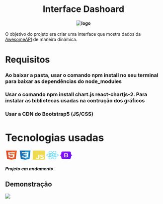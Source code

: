 <h1 align="center">Interface Dashoard</h1>

<h4 align="center">
  <img src="https://github.com/Lipessousa/Interface_Dashboard/blob/main/Interface_Dashboard/images/Wiso.gif" alt="logo" height="120"/>
</h4>

<p>
  O objetivo do projeto era criar uma interface que mostra dados da <a href="https://docs.awesomeapi.com.br/api-de-moedas">AwesomeAPI</a> de maneira dinâmica.
</p>

<h1>Requisitos</h1>
<h3>Ao baixar a pasta, usar o comando npm install no seu terminal para baixar as dependências do node_modules<h3/>
<h3>Usar o comando npm  install chart.js react-chartjs-2. Para instalar as bibliotecas usadas na contrução dos gráficos</h3>
<h3>Usar a CDN do Bootstrap5 (JS/CSS)<h3/>

<div style="display:inline_block">
  <h1>Tecnologias usadas</h1>
  <img align="center" alt="HTML" height="30" width="40" src="https://raw.githubusercontent.com/devicons/devicon/master/icons/html5/html5-original.svg"/>
  <img align="center" alt="CSS"  height="30" width="40" src="https://raw.githubusercontent.com/devicons/devicon/master/icons/css3/css3-original.svg"/>
  <img align="center" alt="JavaScript" height="30" width="40" src="https://raw.githubusercontent.com/devicons/devicon/master/icons/javascript/javascript-plain.svg"/>
  <img align="center" alt="React" height="30" width="40" src="https://raw.githubusercontent.com/devicons/devicon/master/icons/react/react-original.svg"/>
  <img align="center" alt="React" height="30" width="40" src="https://raw.githubusercontent.com/devicons/devicon/master/icons/bootstrap/bootstrap-original.svg"/>
</div>


<h5>Projeto em andamento </h5>

<h2>Demonstração</h2>
<img src="https://github.com/Lipessousa/Interface_Dashboard/blob/main/Interface_Dashboard/images/dashboard_print.PNG" />
